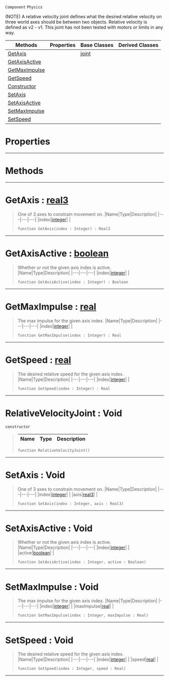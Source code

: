  `Component` `Physics`



(NOTE) A relative velocity joint defines what the desired relative velocity on three world axes should be between two objects. Relative velocity is defined as v2 - v1. This joint has not been tested with motors or limits in any way.

|Methods|Properties|Base Classes|Derived Classes|
|---|---|---|---|
|[ GetAxis](https://github.com/PlasmaEngine/PlasmaDocs/tree/master/docs/C%2B%2B/code_reference/class_reference/relativevelocityjoint.markdown#getaxis-plasma-engine-docu)| |[joint](https://github.com/PlasmaEngine/PlasmaDocs/tree/master/docs/C%2B%2B/code_reference/class_reference/joint.markdown)| |
|[ GetAxisActive](https://github.com/PlasmaEngine/PlasmaDocs/tree/master/docs/C%2B%2B/code_reference/class_reference/relativevelocityjoint.markdown#getaxisactive-plasma-engin)| | | |
|[ GetMaxImpulse](https://github.com/PlasmaEngine/PlasmaDocs/tree/master/docs/C%2B%2B/code_reference/class_reference/relativevelocityjoint.markdown#getmaximpulse-plasma-engin)| | | |
|[ GetSpeed](https://github.com/PlasmaEngine/PlasmaDocs/tree/master/docs/C%2B%2B/code_reference/class_reference/relativevelocityjoint.markdown#getspeed-plasma-engine-doc)| | | |
|[ Constructor](https://github.com/PlasmaEngine/PlasmaDocs/tree/master/docs/C%2B%2B/code_reference/class_reference/relativevelocityjoint.markdown#relativevelocityjoint-vo)| | | |
|[ SetAxis](https://github.com/PlasmaEngine/PlasmaDocs/tree/master/docs/C%2B%2B/code_reference/class_reference/relativevelocityjoint.markdown#setaxis-void)| | | |
|[ SetAxisActive](https://github.com/PlasmaEngine/PlasmaDocs/tree/master/docs/C%2B%2B/code_reference/class_reference/relativevelocityjoint.markdown#setaxisactive-void)| | | |
|[ SetMaxImpulse](https://github.com/PlasmaEngine/PlasmaDocs/tree/master/docs/C%2B%2B/code_reference/class_reference/relativevelocityjoint.markdown#setmaximpulse-void)| | | |
|[ SetSpeed](https://github.com/PlasmaEngine/PlasmaDocs/tree/master/docs/C%2B%2B/code_reference/class_reference/relativevelocityjoint.markdown#setspeed-void)| | | |


 #  Properties


---  
 #  Methods


---  
 #  GetAxis : [real3](https://github.com/PlasmaEngine/PlasmaDocs/tree/master/docs/C%2B%2B/code_reference/lightning_base_types/real3.markdown)

> One of 3 axes to constrain movement on.
> |Name|Type|Description|
> |---|---|---|
> |index|[integer](https://github.com/PlasmaEngine/PlasmaDocs/tree/master/docs/C%2B%2B/code_reference/lightning_base_types/integer.markdown)| |
> ``` lang=cpp, name=Lightning
> function GetAxis(index : Integer) : Real3
> ``` 


---  
 #  GetAxisActive : [boolean](https://github.com/PlasmaEngine/PlasmaDocs/tree/master/docs/C%2B%2B/code_reference/lightning_base_types/boolean.markdown)

> Whether or not the given axis index is active.
> |Name|Type|Description|
> |---|---|---|
> |index|[integer](https://github.com/PlasmaEngine/PlasmaDocs/tree/master/docs/C%2B%2B/code_reference/lightning_base_types/integer.markdown)| |
> ``` lang=cpp, name=Lightning
> function GetAxisActive(index : Integer) : Boolean
> ``` 


---  
 #  GetMaxImpulse : [real](https://github.com/PlasmaEngine/PlasmaDocs/tree/master/docs/C%2B%2B/code_reference/lightning_base_types/real.markdown)

> The max impulse for the given axis index.
> |Name|Type|Description|
> |---|---|---|
> |index|[integer](https://github.com/PlasmaEngine/PlasmaDocs/tree/master/docs/C%2B%2B/code_reference/lightning_base_types/integer.markdown)| |
> ``` lang=cpp, name=Lightning
> function GetMaxImpulse(index : Integer) : Real
> ``` 


---  
 #  GetSpeed : [real](https://github.com/PlasmaEngine/PlasmaDocs/tree/master/docs/C%2B%2B/code_reference/lightning_base_types/real.markdown)

> The desired relative speed for the given axis index.
> |Name|Type|Description|
> |---|---|---|
> |index|[integer](https://github.com/PlasmaEngine/PlasmaDocs/tree/master/docs/C%2B%2B/code_reference/lightning_base_types/integer.markdown)| |
> ``` lang=cpp, name=Lightning
> function GetSpeed(index : Integer) : Real
> ``` 


---  
 #  RelativeVelocityJoint : Void

 `constructor`

> 
> |Name|Type|Description|
> |---|---|---|
> ``` lang=cpp, name=Lightning
> function RelativeVelocityJoint()
> ``` 


---  
 #  SetAxis : Void

> One of 3 axes to constrain movement on.
> |Name|Type|Description|
> |---|---|---|
> |index|[integer](https://github.com/PlasmaEngine/PlasmaDocs/tree/master/docs/C%2B%2B/code_reference/lightning_base_types/integer.markdown)| |
> |axis|[real3](https://github.com/PlasmaEngine/PlasmaDocs/tree/master/docs/C%2B%2B/code_reference/lightning_base_types/real3.markdown)| |
> ``` lang=cpp, name=Lightning
> function SetAxis(index : Integer, axis : Real3)
> ``` 


---  
 #  SetAxisActive : Void

> Whether or not the given axis index is active.
> |Name|Type|Description|
> |---|---|---|
> |index|[integer](https://github.com/PlasmaEngine/PlasmaDocs/tree/master/docs/C%2B%2B/code_reference/lightning_base_types/integer.markdown)| |
> |active|[boolean](https://github.com/PlasmaEngine/PlasmaDocs/tree/master/docs/C%2B%2B/code_reference/lightning_base_types/boolean.markdown)| |
> ``` lang=cpp, name=Lightning
> function SetAxisActive(index : Integer, active : Boolean)
> ``` 


---  
 #  SetMaxImpulse : Void

> The max impulse for the given axis index.
> |Name|Type|Description|
> |---|---|---|
> |index|[integer](https://github.com/PlasmaEngine/PlasmaDocs/tree/master/docs/C%2B%2B/code_reference/lightning_base_types/integer.markdown)| |
> |maxImpulse|[real](https://github.com/PlasmaEngine/PlasmaDocs/tree/master/docs/C%2B%2B/code_reference/lightning_base_types/real.markdown)| |
> ``` lang=cpp, name=Lightning
> function SetMaxImpulse(index : Integer, maxImpulse : Real)
> ``` 


---  
 #  SetSpeed : Void

> The desired relative speed for the given axis index.
> |Name|Type|Description|
> |---|---|---|
> |index|[integer](https://github.com/PlasmaEngine/PlasmaDocs/tree/master/docs/C%2B%2B/code_reference/lightning_base_types/integer.markdown)| |
> |speed|[real](https://github.com/PlasmaEngine/PlasmaDocs/tree/master/docs/C%2B%2B/code_reference/lightning_base_types/real.markdown)| |
> ``` lang=cpp, name=Lightning
> function SetSpeed(index : Integer, speed : Real)
> ``` 


---  
 

 